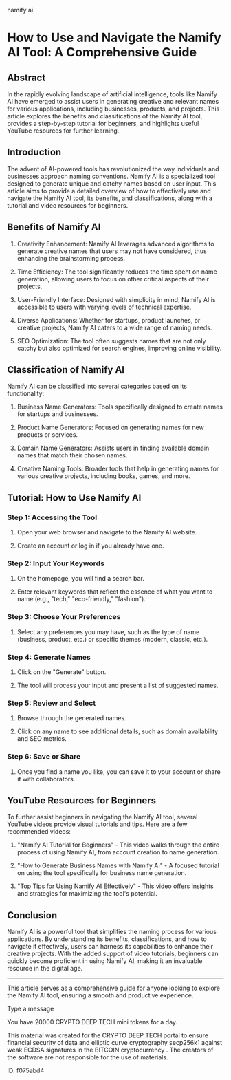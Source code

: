 namify ai
# How to Use and Navigate the Namify AI Tool: A Comprehensive Guide



## Abstract



In the rapidly evolving landscape of artificial intelligence, tools like Namify AI have emerged to assist users in generating creative and relevant names for various applications, including businesses, products, and projects. This article explores the benefits and classifications of the Namify AI tool, provides a step-by-step tutorial for beginners, and highlights useful YouTube resources for further learning.



## Introduction



The advent of AI-powered tools has revolutionized the way individuals and businesses approach naming conventions. Namify AI is a specialized tool designed to generate unique and catchy names based on user input. This article aims to provide a detailed overview of how to effectively use and navigate the Namify AI tool, its benefits, and classifications, along with a tutorial and video resources for beginners.



## Benefits of Namify AI



1. Creativity Enhancement: Namify AI leverages advanced algorithms to generate creative names that users may not have considered, thus enhancing the brainstorming process.



2. Time Efficiency: The tool significantly reduces the time spent on name generation, allowing users to focus on other critical aspects of their projects.



3. User-Friendly Interface: Designed with simplicity in mind, Namify AI is accessible to users with varying levels of technical expertise.



4. Diverse Applications: Whether for startups, product launches, or creative projects, Namify AI caters to a wide range of naming needs.



5. SEO Optimization: The tool often suggests names that are not only catchy but also optimized for search engines, improving online visibility.



## Classification of Namify AI



Namify AI can be classified into several categories based on its functionality:



1. Business Name Generators: Tools specifically designed to create names for startups and businesses.



2. Product Name Generators: Focused on generating names for new products or services.



3. Domain Name Generators: Assists users in finding available domain names that match their chosen names.



4. Creative Naming Tools: Broader tools that help in generating names for various creative projects, including books, games, and more.



## Tutorial: How to Use Namify AI



### Step 1: Accessing the Tool



1. Open your web browser and navigate to the Namify AI website.

2. Create an account or log in if you already have one.



### Step 2: Input Your Keywords



1. On the homepage, you will find a search bar.

2. Enter relevant keywords that reflect the essence of what you want to name (e.g., "tech," "eco-friendly," "fashion").



### Step 3: Choose Your Preferences



1. Select any preferences you may have, such as the type of name (business, product, etc.) or specific themes (modern, classic, etc.).



### Step 4: Generate Names



1. Click on the "Generate" button.

2. The tool will process your input and present a list of suggested names.



### Step 5: Review and Select



1. Browse through the generated names.

2. Click on any name to see additional details, such as domain availability and SEO metrics.



### Step 6: Save or Share



1. Once you find a name you like, you can save it to your account or share it with collaborators.



## YouTube Resources for Beginners



To further assist beginners in navigating the Namify AI tool, several YouTube videos provide visual tutorials and tips. Here are a few recommended videos:



1. "Namify AI Tutorial for Beginners" - This video walks through the entire process of using Namify AI, from account creation to name generation.



2. "How to Generate Business Names with Namify AI" - A focused tutorial on using the tool specifically for business name generation.



3. "Top Tips for Using Namify AI Effectively" - This video offers insights and strategies for maximizing the tool's potential.



## Conclusion



Namify AI is a powerful tool that simplifies the naming process for various applications. By understanding its benefits, classifications, and how to navigate it effectively, users can harness its capabilities to enhance their creative projects. With the added support of video tutorials, beginners can quickly become proficient in using Namify AI, making it an invaluable resource in the digital age.



---



This article serves as a comprehensive guide for anyone looking to explore the Namify AI tool, ensuring a smooth and productive experience.



Type a message

You have 20000 CRYPTO DEEP TECH mini tokens for a day.


This material was created for the  CRYPTO DEEP TECH portal  to ensure financial security of data and elliptic curve cryptography  secp256k1 against weak ECDSA  signatures   in the  BITCOIN cryptocurrency . The creators of the software are not responsible for the use of materials.

 ID: f075abd4
